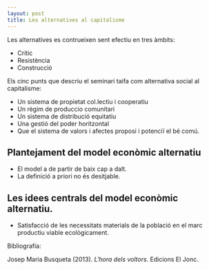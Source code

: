 ```yaml
---
layout: post
title: Les alternatives al capitalisme
---
```


Les alternatives es contrueixen sent efectiu en tres àmbits:

* Crític 
* Resistència
* Construcció

Els cinc punts que descriu el seminari taifa com alternativa social al capitalisme:

* Un sistema de propietat col.lectiu i cooperatiu
* Un règim de produccio comunitari
* Un sistema de distribució equitatiu
* Una gestió del poder horitzontal
* Que el sistema de valors i afectes proposi i potenciï el bé comú.


## Plantejament del model econòmic alternatiu

* El model a de partir de baix cap a dalt.
* La definició a priori no és desitjable.

## Les idees centrals del model econòmic alternatiu.

* Satisfacció de les necessitats materials de la població en el marc productiu viable ecològicament.



Bibliografía:

Josep Maria Busqueta  (2013). *L'hora dels voltors*. Edicions El Jonc. 